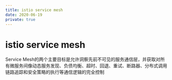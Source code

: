 ```yaml
---
title: istio service mesh
date: 2020-06-19
private: true
---
```

# istio service mesh
Service Mesh的两个主要目标是允许洞察先前不可见的服务通信层，并获取对所有微服务间像动态服务发现、负债均衡、超时、回退、重试、断路器、分布式调用链路追踪和安全策略的执行等通信逻辑的完全控制